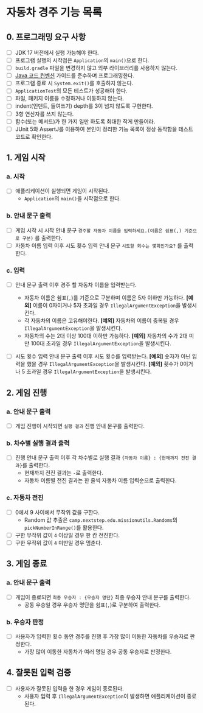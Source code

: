 # 자동차 경주 기능 목록

## 0. 프로그래밍 요구 사항

-[ ] JDK 17 버전에서 실행 가능해야 한다.
-[ ] 프로그램 실행의 시작점은 `Application`의 `main()`으로 한다.
-[ ] `build.gradle` 파일을 변경하지 않고 외부 라이브러리를 사용하지 않는다.
-[ ] [Java 코드 컨벤션](https://github.com/woowacourse/woowacourse-docs/tree/main/styleguide/java) 가이드를
 준수하며 프로그래밍한다.
-[ ] 프로그램 종료 시 `System.exit()`를 호출하지 않는다.
-[ ] `ApplicationTest`의 모든 테스트가 성공해야 한다.
-[ ] 파일, 패키지 이름을 수정하거나 이동하지 않는다.
-[ ] indent(인덴트, 들여쓰기) depth를 3이 넘지 않도록 구현한다.
-[ ] 3항 연산자를 쓰지 않는다.
-[ ] 함수(또는 메서드)가 한 가지 일만 하도록 최대한 작게 만들어라.
-[ ] JUnit 5와 AssertJ를 이용하여 본인이 정리한 기능 목록이 정상 동작함을 테스트 코드로 확인한다.

## 1. 게임 시작

### a. 시작

-[ ] 애플리케이션이 실행되면 게임이 시작된다.
    - `Application`의 `main()`을 시작점으로 한다.

### b. 안내 문구 출력

-[ ] 게임 시작 시 시작 안내 문구 `경주할 자동차 이름을 입력하세요.(이름은 쉼표(,) 기준으로 구분)` 를 출력한다.
-[ ] 자동차 이름 입력 이후 시도 횟수 입력 안내 문구 `시도할 회수는 몇회인가요?` 를 출력한다.

### c. 입력

-[ ] 안내 문구 출력 이후 경주 할 자동차 이름을 입력받는다.
    - 자동차 이름은 쉼표(`,`)를 기준으로 구분하며 이름은 5자 이하만 가능하다.
      **[예외]** 이름이 0자이거나 5자 초과일 경우 `IllegalArgumentException`을 발생시킨다.
    - 각 자동차의 이름은 고유해야한다.
      **[예외]** 자동차의 이름이 중복될 경우 `IllegalArgumentException`을 발생시킨다.
    - 자동차의 수는 2대 이상 100대 이하만 가능하다.
      **[예외]** 자동차의 수가 2대 미만 100대 초과일 경우 `IllegalArgumentException`을 발생시킨다.

-[ ] 시도 횟수 입력 안내 문구 출력 이후 시도 횟수를 입력받는다.
 **[예외]** 숫자가 아닌 입력을 했을 경우 `IllegalArgumentException`을 발생시킨다.
 **[예외]** 횟수가 0이거나 5 초과일 경우 `IllegalArgumentException`을 발생시킨다.

## 2. 게임 진행

### a. 안내 문구 출력

-[ ] 게임 진행이 시작되면 `실행 결과` 진행 안내 문구를 출력한다.

### b. 차수별 실행 결과 출력

-[ ] 진행 안내 문구 출력 이후 각 차수별로 실행 결과 `{자동차 이름} : {현재까지 전진 결과}`를 출력한다.
    - 현재까지 전진 결과는 `-`로 출력한다.
    - 자동차 이름별 전진 결과는 한 줄씩 자동차 이름 입력순으로 출력한다.

### c. 자동차 전진

-[ ] 0에서 9 사이에서 무작위 값을 구한다.
    - Random 값 추출은 `camp.nextstep.edu.missionutils.Randoms`의 `pickNumberInRange()`를 활용한다.
-[ ] 구한 무작위 값이 `4` 이상일 경우 한 칸 전진한다.
-[ ] 구한 무작위 값이 `4` 미만일 경우 멈춘다.

## 3. 게임 종료

### a. 안내 문구 출력

-[ ] 게임이 종료되면 `최종 우승자 : {우승자 명단}` 최종 우승자 안내 문구를 출력한다.
    - 공동 우승일 경우 우승자 명단을 쉼표(`,`)로 구분하여 출력한다.

### b. 우승자 판정

-[ ] 사용자가 입력한 횟수 동안 경주를 진행 후 가장 많이 이동한 자동차를 우승자로 판정한다.
    - 가장 많이 이동한 자동차가 여러 명일 경우 공동 우승자로 판정한다.

## 4. 잘못된 입력 검증

-[ ] 사용자가 잘못된 입력을 한 경우 게임이 종료된다.
    - 사용자 입력 후 `IllegalArgumentException`이 발생하면 애플리케이션이 종료된다.
